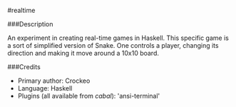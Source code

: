 #realtime

###Description

An experiment in creating real-time games in Haskell. This specific game is a sort of simplified version of Snake. One controls a player, changing its direction and making it move around a 10x10 board.

###Credits

* Primary author: Crockeo
* Language: Haskell
* Plugins (all available from _cabal_): 'ansi-terminal'

